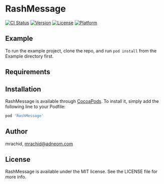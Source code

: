 # RashMessage

[![CI Status](https://img.shields.io/travis/mrachid/RashMessage.svg?style=flat)](https://travis-ci.org/mrachid/RashMessage)
[![Version](https://img.shields.io/cocoapods/v/RashMessage.svg?style=flat)](https://cocoapods.org/pods/RashMessage)
[![License](https://img.shields.io/cocoapods/l/RashMessage.svg?style=flat)](https://cocoapods.org/pods/RashMessage)
[![Platform](https://img.shields.io/cocoapods/p/RashMessage.svg?style=flat)](https://cocoapods.org/pods/RashMessage)

## Example

To run the example project, clone the repo, and run `pod install` from the Example directory first.

## Requirements

## Installation

RashMessage is available through [CocoaPods](https://cocoapods.org). To install
it, simply add the following line to your Podfile:

```ruby
pod 'RashMessage'
```

## Author

mrachid, mrachid@adneom.com

## License

RashMessage is available under the MIT license. See the LICENSE file for more info.
